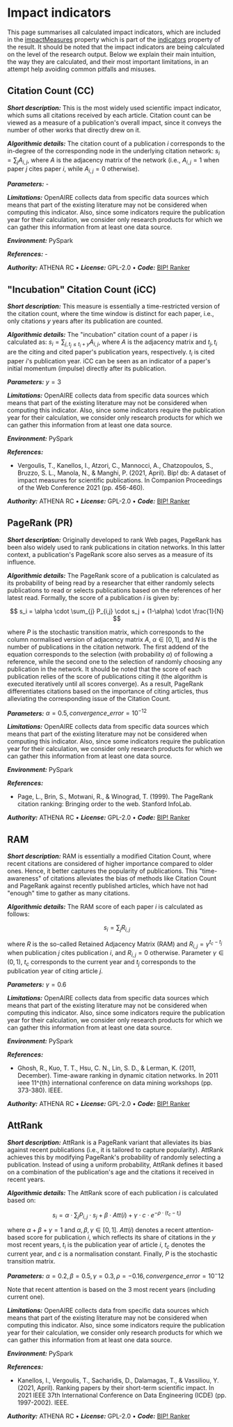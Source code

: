# Impact indicators

This page summarises all calculated impact indicators, which are included in the [impactMeasures](/data-model/entities/other#impactmeasures) property which is part of the [indicators](/data-model/entities/result#indicators) property of the result.
It should be noted that the impact indicators are being calculated on the level of the research output.
Below we explain their main intuition, the way they are calculated, and their most important limitations, in an attempt help avoiding common pitfalls and misuses.


## Citation Count (CC)

***Short description:***
This is the most widely used scientific impact indicator, which sums all citations received by each article.
Citation count can be viewed as a measure of a publication's overall impact, since it conveys the number of other works that directly 
drew on it.

***Algorithmic details:***
The citation count of a 
publication $i$ corresponds to the in-degree of the corresponding node in the underlying citation network: $s_i = \sum_{j} A_{i,j}$, 
where $A$ is the adjacency matrix of the network (i.e., $A_{i,j}=1$ when paper $j$ cites paper $i$, while $A_{i,j}=0$ otherwise). 

***Parameters:*** -

***Limitations:***
OpenAIRE collects data from specific data sources which means that part of the existing literature may not be considered when computing this indicator.
Also, since some indicators require the publication year for their calculation, we consider only research products for which we can gather this information from at least one data source.

***Environment:*** PySpark

***References:*** -

***Authority:*** ATHENA RC &bull; ***License:*** GPL-2.0 &bull; ***Code:*** [BIP! Ranker](https://github.com/athenarc/Bip-Ranker)


## "Incubation" Citation Count (iCC)

***Short description:***
This measure is essentially a time-restricted version of the citation count, where the time window is distinct for each paper, i.e., 
only citations $y$ years after its publication are counted.

***Algorithmic details:***
The "incubation" citation count of a paper $i$ is 
calculated as: $s_i = \sum_{j,t_j \leq t_i+y} A_{i,j}$, where $A$ is the adjacency matrix and $t_j, t_i$ are the citing and cited paper's 
publication years, respectively. $t_i$ is cited paper $i$'s publication year. iCC can be seen as an indicator of a paper's initial momentum 
(impulse) directly after its publication.

***Parameters:*** 
$y=3$

***Limitations:***
OpenAIRE collects data from specific data sources which means that part of the existing literature may not be considered when computing this indicator.
Also, since some indicators require the publication year for their calculation, we consider only research products for which we can gather this information from at least one data source.

***Environment:*** PySpark

***References:*** 
* Vergoulis, T., Kanellos, I., Atzori, C., Mannocci, A., Chatzopoulos, S., Bruzzo, S. L., Manola, N., & Manghi, P. (2021, April). Bip! db: A dataset of impact measures for scientific publications. In Companion Proceedings of the Web Conference 2021 (pp. 456-460).

***Authority:*** ATHENA RC &bull; ***License:*** GPL-2.0 &bull; ***Code:*** [BIP! Ranker](https://github.com/athenarc/Bip-Ranker)


 ## PageRank (PR)

***Short description:***
Originally developed to rank Web pages, PageRank has been also widely used to rank publications in citation
networks. In this latter context, a publication's PageRank 
score also serves as a measure of its influence.

***Algorithmic details:***
The PageRank score of a publication is calculated 
as its probability of being read by a researcher that either randomly selects publications to read or selects 
publications based on the references of her latest read. Formally, the score of a publication $i$ is given by: 

$$
s_i = \alpha \cdot \sum_{j} P_{i,j} \cdot s_j + (1-\alpha) \cdot \frac{1}{N}
$$

where $P$ is the stochastic transition matrix, which corresponds to the column normalised version of adjacency 
matrix $A$, $\alpha \in [0,1]$, and $N$ is the number of publications in the citation network. The first addend 
of the equation corresponds to the selection (with probability $\alpha$) of following a reference, while the 
second one to the selection of randomly choosing any publication in the network. It should be noted that the 
score of each publication relies of the score of publications citing it (the algorithm is executed iteratively 
until all scores converge). As a result, PageRank differentiates citations based on the importance of citing 
articles, thus alleviating the corresponding issue of the Citation Count.

***Parameters:*** 
$\alpha = 0.5, convergence\_error = 10^{-12}$

***Limitations:***
OpenAIRE collects data from specific data sources which means that part of the existing literature may not be considered when computing this indicator.
Also, since some indicators require the publication year for their calculation, we consider only research products for which we can gather this information from at least one data source.

***Environment:*** PySpark

***References:*** 
* Page, L., Brin, S., Motwani, R., & Winograd, T. (1999). The PageRank citation ranking: Bringing order to the web. Stanford InfoLab.

***Authority:*** ATHENA RC &bull; ***License:*** GPL-2.0 &bull; ***Code:*** [BIP! Ranker](https://github.com/athenarc/Bip-Ranker)
 

## RAM

***Short description:***
RAM is essentially a modified Citation Count, where recent citations are considered of higher importance compared to older ones.
Hence, it better captures the popularity of publications. This "time-awareness" of citations 
alleviates the bias of methods like Citation Count and PageRank against recently published articles, which have 
not had "enough" time to gather as many citations.

***Algorithmic details:***
The RAM score of each paper $i$ is calculated as follows:

$$
s_i = \sum_j{R_{i,j}}
$$

where $R$ is the so-called Retained Adjacency Matrix (RAM) and $R_{i,j}=\gamma^{t_c-t_j}$ when publication $j$ cites publication 
$i$, and $R_{i,j}=0$ otherwise. Parameter $\gamma \in (0,1)$, $t_c$ corresponds to the current year and $t_j$ corresponds to the 
publication year of citing article $j$.

***Parameters:*** 
$\gamma = 0.6$

***Limitations:***
OpenAIRE collects data from specific data sources which means that part of the existing literature may not be considered when computing this indicator.
Also, since some indicators require the publication year for their calculation, we consider only research products for which we can gather this information from at least one data source.

***Environment:*** PySpark

***References:*** 
* Ghosh, R., Kuo, T. T., Hsu, C. N., Lin, S. D., & Lerman, K. (2011, December). Time-aware ranking in dynamic citation networks. In 2011 ieee 11^\{th\} international conference on data mining workshops (pp. 373-380). IEEE.

***Authority:*** ATHENA RC &bull; ***License:*** GPL-2.0 &bull; ***Code:*** [BIP! Ranker](https://github.com/athenarc/Bip-Ranker)


## AttRank

***Short description:***
AttRank is a PageRank variant that alleviates its bias against recent publications (i.e., it is tailored to capture popularity). 
AttRank achieves this by modifying PageRank's probability of randomly selecting a publication. Instead of using a uniform probability,
AttRank defines it based on a combination of the publication's age and the citations it received in recent years.

***Algorithmic details:***
The AttRank score 
of each publication $i$ is calculated based on:

$$
s_i = \alpha \cdot \sum_{j} P_{i,j} \cdot s_j
    + \beta \cdot Att(i)+ \gamma \cdot c \cdot e^{-\rho \cdot (t_c-t_i)}
$$

where $\alpha + \beta + \gamma =1$ and $\alpha,\beta,\gamma \in [0,1]$. $Att(i)$ denotes a recent attention-based score for publication $i$, 
which reflects its share of citations in the $y$ most recent years, $t_i$ is the publication year of article $i$, $t_c$ denotes the current 
year, and $c$ is a normalisation constant. Finally, $P$ is the stochastic transition matrix.

***Parameters:*** 
$\alpha = 0.2, \beta = 0.5, \gamma = 0.3, \rho = -0.16, convergence\_error = 10^-{12}$

Note that recent attention is based on the 3 most recent years (including current one).

***Limitations:***
OpenAIRE collects data from specific data sources which means that part of the existing literature may not be considered when computing this indicator.
Also, since some indicators require the publication year for their calculation, we consider only research products for which we can gather this information from at least one data source.

***Environment:*** PySpark

***References:*** 
* Kanellos, I., Vergoulis, T., Sacharidis, D., Dalamagas, T., & Vassiliou, Y. (2021, April). Ranking papers by their short-term scientific impact. In 2021 IEEE 37th International Conference on Data Engineering (ICDE) (pp. 1997-2002). IEEE.

***Authority:*** ATHENA RC &bull; ***License:*** GPL-2.0 &bull; ***Code:*** [BIP! Ranker](https://github.com/athenarc/Bip-Ranker)

 